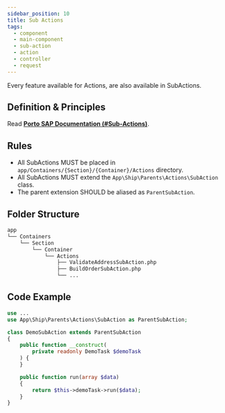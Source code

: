 ```yaml
---
sidebar_position: 10
title: Sub Actions
tags:
  - component
  - main-component
  - sub-action
  - action
  - controller
  - request
---
```


Every feature available for Actions, are also available in SubActions.

## Definition & Principles

Read [**Porto SAP Documentation (#Sub-Actions)**](https://github.com/Mahmoudz/Porto#definitions--principles).

## Rules

- All SubActions MUST be placed in `app/Containers/{Section}/{Container}/Actions` directory.
- All SubActions MUST extend the `App\Ship\Parents\Actions\SubAction` class.
- The parent extension SHOULD be aliased as `ParentSubAction`.

## Folder Structure

```markdown
app
└── Containers
    └── Section
        └── Container
            └── Actions
                ├── ValidateAddressSubAction.php
                ├── BuildOrderSubAction.php
                └── ...
```

## Code Example


```php
use ...
use App\Ship\Parents\Actions\SubAction as ParentSubAction;

class DemoSubAction extends ParentSubAction
{
    public function __construct(
        private readonly DemoTask $demoTask
    ) {
    }

    public function run(array $data)
    {
        return $this->demoTask->run($data);
    }
}
```
